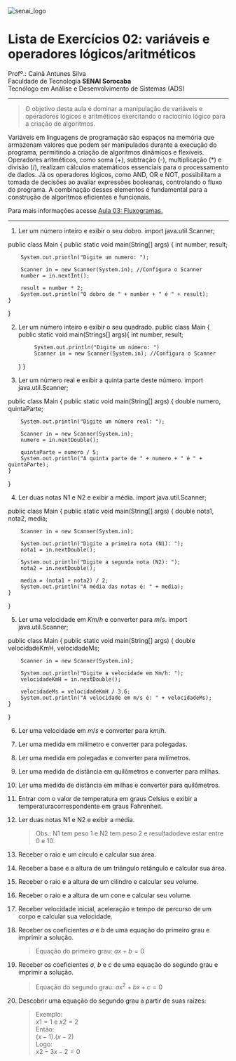![senai_logo](https://transparencia.sp.senai.br/Content/img/logo-senai.png)

# Lista de Exercícios 02: variáveis e operadores lógicos/aritméticos 

Profº.: Cainã Antunes Silva  
Faculdade de Tecnologia **SENAI Sorocaba**  
Tecnólogo em Análise e Desenvolvimento de Sistemas (ADS)
___


> O objetivo desta aula é dominar a manipulação de variáveis e operadores lógicos e aritméticos exercitando o raciocínio lógico para a criação de algoritmos.  

Variáveis em linguagens de programação são espaços na memória que armazenam valores que podem ser manipulados durante a execução do programa, permitindo a criação de algoritmos dinâmicos e flexíveis. Operadores aritméticos, como soma (+), subtração (-), multiplicação (*) e divisão (/), realizam cálculos matemáticos essenciais para o processamento de dados. Já os operadores lógicos, como AND, OR e NOT, possibilitam a tomada de decisões ao avaliar expressões booleanas, controlando o fluxo do programa. A combinação desses elementos é fundamental para a construção de algoritmos eficientes e funcionais.

Para mais informações acesse [Aula 03: Fluxogramas.](https://cainaantunes.notion.site/Aula-03-Vari-veis-189bde521b3b8092a2dfdfef9190b15e?pvs=4)

***

1. Ler um número inteiro e exibir o seu dobro.
import java.util.Scanner;

public class Main {
    public static void main(String[] args) {
        int number, result;

        System.out.println("Digite um numero: ");

        Scanner in = new Scanner(System.in); //Configura o Scanner
        number = in.nextInt();

        result = number * 2;
        System.out.println("O dobro de " + number + " é " + result);
    }
}

2. Ler um número inteiro e exibir o seu quadrado.
public class Main {
      public static void main(Strings[] args){
            int number, result;

            System.out.println("Digite um número: ")
            Scanner in = new Scanner(System.in); //Configura o Scanner
            
      }
}

3. Ler um número real e exibir a quinta parte deste número.
import java.util.Scanner;

public class Main {
    public static void main(String[] args) {
        double numero, quintaParte;

        System.out.println("Digite um número real: ");

        Scanner in = new Scanner(System.in);
        numero = in.nextDouble();

        quintaParte = numero / 5;
        System.out.println("A quinta parte de " + numero + " é " + quintaParte);
    }
}

4. Ler duas notas N1 e N2 e exibir a média.
import java.util.Scanner;

public class Main {
    public static void main(String[] args) {
        double nota1, nota2, media;

        Scanner in = new Scanner(System.in);

        System.out.println("Digite a primeira nota (N1): ");
        nota1 = in.nextDouble();

        System.out.println("Digite a segunda nota (N2): ");
        nota2 = in.nextDouble();

        media = (nota1 + nota2) / 2;
        System.out.println("A média das notas é: " + media);
    }
}

5. Ler uma velocidade em $Km/h$ e converter para $m/s$.
import java.util.Scanner;

public class Main {
    public static void main(String[] args) {
        double velocidadeKmH, velocidadeMs;

        Scanner in = new Scanner(System.in);

        System.out.println("Digite a velocidade em Km/h: ");
        velocidadeKmH = in.nextDouble();

        velocidadeMs = velocidadeKmH / 3.6;
        System.out.println("A velocidade em m/s é: " + velocidadeMs);
    }
}

6. Ler uma velocidade em $m/s$ e converter para $km/h$.

7. Ler uma medida em milímetro e converter para polegadas.

8. Ler uma medida em polegadas e converter para milímetros.

9. Ler uma medida de distância em quilômetros e converter 
para milhas.
10. Ler uma medida de distância em milhas e converter para quilômetros.

11. Entrar com o valor de temperatura em graus Celsius e exibir a temperaturacorrespondente em graus Fahrenheit.

12. Ler duas notas N1 e N2 e exibir a média. 

      >Obs.: N1 tem peso 1 e N2 tem peso 2 e resultadodeve estar entre 0 e 10.

13. Receber o raio e um círculo e calcular sua área.

14. Receber a base e a altura de um triângulo retângulo e calcular sua área.

15. Receber o raio e a altura de um cilindro e calcular seu volume.

16. Receber o raio e a altura de um cone e calcular seu volume.

17. Receber velocidade inicial, aceleração e tempo de percurso de um corpo e calcular sua velocidade.

18. Receber os coeficientes $a$ e $b$ de uma equação do primeiro grau e imprimir a solução.

      >Equação do primeiro grau: $ax + b = 0$

19. Receber os coeficientes $a$, $b$ e $c$ de uma equação do segundo grau e imprimir a solução.

      >Equação do segundo grau: $ax^2 + bx + c = 0$

20. Descobrir uma equação do segundo grau a partir de suas raízes:

      >Exemplo: <br>
      $x1 = 1$ e $x2 = 2$ <br>
      Então: <br>
      $(x -1) . (x -2)$ <br>
      Logo: <br>
      $x2 -3x -2 = 0$ <br>